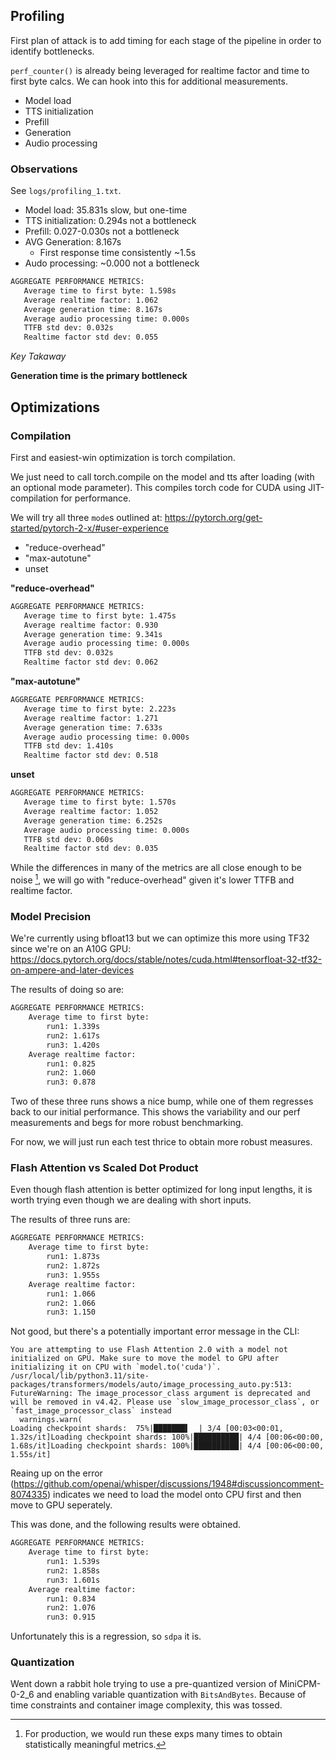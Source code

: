 ## Profiling

First plan of attack is to add timing for each stage of the pipeline in order to identify bottlenecks.

`perf_counter()` is already being leveraged for realtime factor and time to first byte calcs. We can hook into this for additional measurements.

- Model load
- TTS initialization
- Prefill
- Generation
- Audio processing

### Observations

See `logs/profiling_1.txt`.

- Model load: 35.831s slow, but one-time
- TTS initialization: 0.294s not a bottleneck
- Prefill: 0.027-0.030s not a bottleneck
- AVG Generation: 8.167s
    - First response time consistently ~1.5s
- Audo processing: ~0.000 not a bottleneck

```txt
AGGREGATE PERFORMANCE METRICS:
   Average time to first byte: 1.598s
   Average realtime factor: 1.062
   Average generation time: 8.167s
   Average audio processing time: 0.000s
   TTFB std dev: 0.032s
   Realtime factor std dev: 0.055
```

_Key Takaway_

**Generation time is the primary bottleneck**

## Optimizations

### Compilation

First and easiest-win optimization is torch compilation.

We just need to call torch.compile on the model and tts after loading (with an optional mode parameter). This compiles torch code for CUDA using JIT-compilation for performance.

We will try all three `mode`s outlined at: https://pytorch.org/get-started/pytorch-2-x/#user-experience

- "reduce-overhead"
- "max-autotune"
- unset

**"reduce-overhead"**

```txt
AGGREGATE PERFORMANCE METRICS:
   Average time to first byte: 1.475s
   Average realtime factor: 0.930
   Average generation time: 9.341s
   Average audio processing time: 0.000s
   TTFB std dev: 0.032s
   Realtime factor std dev: 0.062
```

**"max-autotune"**

```txt
AGGREGATE PERFORMANCE METRICS:
   Average time to first byte: 2.223s
   Average realtime factor: 1.271
   Average generation time: 7.633s
   Average audio processing time: 0.000s
   TTFB std dev: 1.410s
   Realtime factor std dev: 0.518
```

**unset**

```txt
AGGREGATE PERFORMANCE METRICS:
   Average time to first byte: 1.570s
   Average realtime factor: 1.052
   Average generation time: 6.252s
   Average audio processing time: 0.000s
   TTFB std dev: 0.060s
   Realtime factor std dev: 0.035
```

While the differences in many of the metrics are all close enough to be noise [^1], we will go with "reduce-overhead" given it's lower TTFB and realtime factor.

[^1]: For production, we would run these exps many times to obtain statistically meaningful metrics.

### Model Precision

We're currently using bfloat13 but we can optimize this more using TF32 since we're on an A10G GPU: https://docs.pytorch.org/docs/stable/notes/cuda.html#tensorfloat-32-tf32-on-ampere-and-later-devices 

The results of doing so are:

```txt
AGGREGATE PERFORMANCE METRICS:
    Average time to first byte: 
        run1: 1.339s
        run2: 1.617s
        run3: 1.420s
    Average realtime factor:
        run1: 0.825
        run2: 1.060
        run3: 0.878
```

Two of these three runs shows a nice bump, while one of them regresses back to our initial performance. This shows the variability and our perf measurements and begs for more robust benchmarking.

For now, we will just run each test thrice to obtain more robust measures.

### Flash Attention vs Scaled Dot Product

Even though flash attention is better optimized for long input lengths, it is worth trying even though we are dealing with short inputs.

The results of three runs are:

```txt
AGGREGATE PERFORMANCE METRICS:
    Average time to first byte: 
        run1: 1.873s
        run2: 1.872s
        run3: 1.955s
    Average realtime factor:
        run1: 1.066
        run2: 1.066
        run3: 1.150
```

Not good, but there's a potentially important error message in the CLI:

```
You are attempting to use Flash Attention 2.0 with a model not initialized on GPU. Make sure to move the model to GPU after initializing it on CPU with `model.to('cuda')`.
/usr/local/lib/python3.11/site-packages/transformers/models/auto/image_processing_auto.py:513: FutureWarning: The image_processor_class argument is deprecated and will be removed in v4.42. Please use `slow_image_processor_class`, or `fast_image_processor_class` instead
  warnings.warn(
Loading checkpoint shards:  75%|███████▌  | 3/4 [00:03<00:01,  1.32s/it]Loading checkpoint shards: 100%|██████████| 4/4 [00:06<00:00,  1.68s/it]Loading checkpoint shards: 100%|██████████| 4/4 [00:06<00:00,  1.55s/it]
```

Reaing up on the error (https://github.com/openai/whisper/discussions/1948#discussioncomment-8074335) indicates we need to load the model onto CPU first and then move to GPU seperately.

This was done, and the following results were obtained.

```txt
AGGREGATE PERFORMANCE METRICS:
    Average time to first byte: 
        run1: 1.539s
        run2: 1.858s
        run3: 1.601s
    Average realtime factor:
        run1: 0.834
        run2: 1.076
        run3: 0.915
```

Unfortunately this is a regression, so `sdpa` it is.

### Quantization

Went down a rabbit hole trying to use a pre-quantized version of MiniCPM-0-2_6 and enabling variable quantization with `BitsAndBytes`. Because of time constraints and container image complexity, this was tossed.